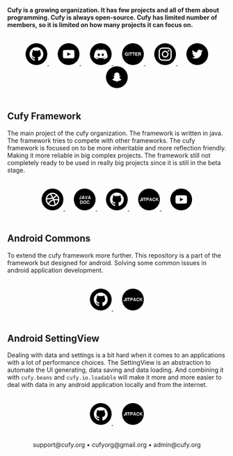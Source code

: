 <html lang="en">
    <head>
        <title>Cufy</title>
        <script>
            window.onload = function() {
              let link = top.document.createElement("link");
              link.type = "image/*";
              link.rel = "icon";
              link.href = "cufy.png";
              top.document.getElementsByTagName("head")[0].appendChild(link);
            };
        </script>
        <style>
            .lollipop {
                padding: 20px;
            }
            .candy {
                margin: 10px;
            }
        </style>
    </head>
</html>

<b>Cufy is a growing organization. It has few projects and all of them
about programming. Cufy is always open-source. Cufy has limited number 
of members, so it is limited on how many projects it can focus on.</b> 

<p align="center" class="lollipop">
    <a class="candy" href="https://github.com/cufyorg">
        <img alt="Github" src="images/github.png" width="50" height="50">
    </a>
    <a class="candy" href="https://youtube.com/channel/UCQrEzyMcfnvfNG6irFRBePg">
        <img alt="Youtube" src="images/youtube.png" width="50" height="50">
    </a>
    <a class="candy" href="https://discord.gg/ASAGGy7">
        <img alt="Discord" src="images/discord.png" width="50" height="50">
    </a>
    <a class="candy" href="https://gitter.im/cufyorg/community">
        <img alt="Gitter" src="images/gitter.png" width="50" height="50">
    </a>
    <a class="candy" href="https://instagram.com/cufyorg">
        <img alt="Instagram" src="images/instagram.png" width="50" height="50">
    </a>
    <a class="candy" href="https://twitter.com/cufyorg">
        <img alt="Twitter" src="images/twitter.png" width="50" height="50">
    </a>
    <a class="candy" href="https://snapchat.com/add/cufyorg">
        <img alt="Snapchat" src="images/snapchat.png" width="50" height="50">
    </a>
</p>

## Cufy Framework
The main project of the cufy organization. The framework is written in java.
The framework tries to compete with other frameworks. The cufy framework is
focused on to be more inheritable and more reflection friendly. Making it 
more reliable in big complex projects. The framework still not completely
ready to be used in really big projects since it is still in the beta stage.

<p align="center" class="lollipop">
    <a class="candy" href="https://framework.cufy.org">
        <img alt="Website" src="images/web.png" width="50" height="50">
    </a>
    <a class="candy" href="https://framework.cufy.org/docs">
        <img alt="Javadoc" src="images/javadoc.png" width="50" height="50">
    </a>
    <a class="candy" href="https://github.com/cufyorg/framework">
        <img alt="Github" src="images/github.png" width="50" height="50">
    </a>
    <a class="candy" href="https://jitpack.io/#org.cufy/framework">
        <img alt="Jitpack" src="images/jitpack.png" width="50" height="50">
    </a>
    <a class="candy" href="https://youtube.com/playlist?list=PL4GvMdlkZJ6Y1SkrorANkRHArohilF2Ye">
        <img alt="Youtube" src="images/youtube.png" width="50" height="50">
    </a>
</p>

## Android Commons
To extend the cufy framework more further. This repository is a part of the
framework but designed for android. Solving some common issues in android
application development.

<p align="center" class="lollipop">
    <a class="candy" href="https://github.com/cufyorg/android-commons">
        <img alt="Github" src="images/github.png" width="50" height="50">
    </a>
    <a class="candy" href="https://jitpack.io/#org.cufy/android-commons">
        <img alt="Jitpack" src="images/jitpack.png" width="50" height="50">
    </a>
</p>

## Android SettingView
Dealing with data and settings is a bit hard when it comes to an applications
with a lot of performance choices. The SettingView is an abstraction to
automate the UI generating, data saving and data loading. And combining
it with `cufy.beans` and `cufy.io.loadable` will make it more and more easier
to deal with data in any android application locally and from the internet.

<p align="center" class="lollipop">
    <a class="candy" href="https://github.com/cufyorg/android-settingview">
        <img alt="Github" src="images/github.png" width="50" height="50">
    </a>
    <a class="candy" href="https://jitpack.io/#org.cufy/android-settingview">
        <img alt="Jitpack" src="images/jitpack.png" width="50" height="50">
    </a>
</p>

<p align="center"> support@cufy.org • cufyorg@gmail.org • admin@cufy.org</p>